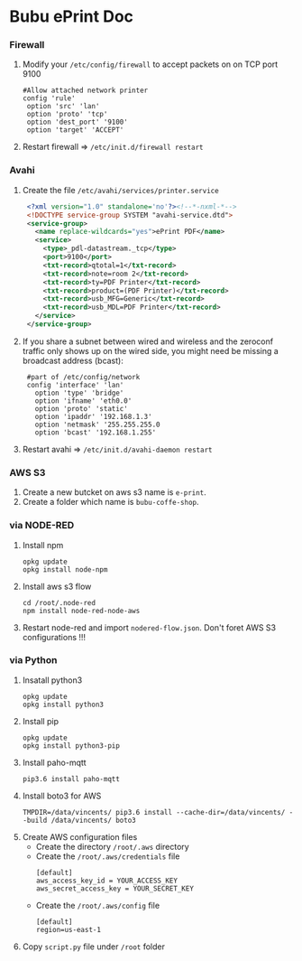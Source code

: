 # Bubu ePrint Doc

### Firewall
1. Modify your `/etc/config/firewall` to accept packets on on TCP port 9100
   ```
   #Allow attached network printer
   config 'rule'
    option 'src' 'lan'
    option 'proto' 'tcp'
    option 'dest_port' '9100'
    option 'target' 'ACCEPT'
   ```
2. Restart firewall => `/etc/init.d/firewall restart`
### Avahi

1. Create the file `/etc/avahi/services/printer.service`
   
   ```xml
    <?xml version="1.0" standalone='no'?><!--*-nxml-*-->
    <!DOCTYPE service-group SYSTEM "avahi-service.dtd">
    <service-group>
      <name replace-wildcards="yes">ePrint PDF</name>
      <service>
        <type>_pdl-datastream._tcp</type>
        <port>9100</port>
        <txt-record>qtotal=1</txt-record>
        <txt-record>note=room 2</txt-record>
        <txt-record>ty=PDF Printer</txt-record>
        <txt-record>product=(PDF Printer)</txt-record>
        <txt-record>usb_MFG=Generic</txt-record>
        <txt-record>usb_MDL=PDF Printer</txt-record>
      </service>
    </service-group>
   ```
2. If you share a subnet between wired and wireless and the zeroconf traffic only shows up on the wired side, you might need be missing a broadcast address (bcast):
   ```
    #part of /etc/config/network
    config 'interface' 'lan'
      option 'type' 'bridge'
      option 'ifname' 'eth0.0'
      option 'proto' 'static'
      option 'ipaddr' '192.168.1.3'
      option 'netmask' '255.255.255.0
      option 'bcast' '192.168.1.255'
   ```
3. Restart avahi => `/etc/init.d/avahi-daemon restart`
   
### AWS S3
1. Create a new butcket on aws s3 name is `e-print`. 
2. Create a folder which name is `bubu-coffe-shop`.

### via NODE-RED

1. Install npm
   ```
   opkg update
   opkg install node-npm
   ```
2. Install aws s3 flow
   ```
   cd /root/.node-red
   npm install node-red-node-aws
   ```
3. Restart node-red and import `nodered-flow.json`. Don't foret AWS S3 configurations !!!

### via Python

1. Insatall python3
   ```
   opkg update
   opkg install python3
   ```
2. Install pip
   ```
   opkg update
   opkg install python3-pip
   ```
3. Install paho-mqtt
   ```
   pip3.6 install paho-mqtt
   ```
4. Install boto3 for AWS
   ```
   TMPDIR=/data/vincents/ pip3.6 install --cache-dir=/data/vincents/ --build /data/vincents/ boto3
   ```
5. Create AWS configuration files
   - Create the directory `/root/.aws` directory
   - Create the `/root/.aws/credentials` file
      ```
      [default]
      aws_access_key_id = YOUR_ACCESS_KEY
      aws_secret_access_key = YOUR_SECRET_KEY
      ```
   -  Create the `/root/.aws/config` file
      ```
      [default]
      region=us-east-1
      ```
6. Copy `script.py` file under `/root` folder
